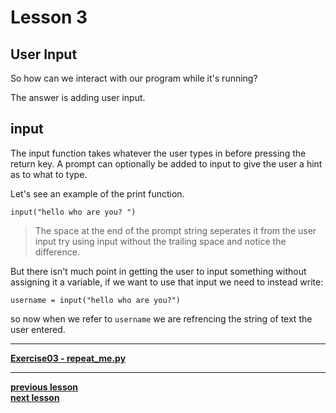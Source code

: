 # Lesson 3

## User Input

So how can we interact with our program while it's running?

The answer is adding user input.

## input

The input function takes whatever the user types in before pressing the return
key. A prompt can optionally be added to input to give the user a hint as to
what to type.

Let's see an example of the print function.

```python3
input("hello who are you? ")
```

> The space at the end of the prompt string seperates it from the user input
> try using input without the trailing space and notice the difference.

But there isn't much point in getting the user to input something without
assigning it a variable, if we want to use that input we need to instead write:

```python3
username = input("hello who are you?")
```

so now when we refer to `username` we are refrencing the string of text the user
entered.

---
**[Exercise03 - repeat_me.py](../exercises/repeat_me.py)**  

---
**[previous lesson](./Lesson02.md)**  
**[next lesson](./Lesson04.md)**  
